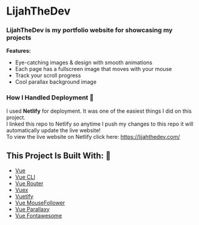 # LijahTheDev

### LijahTheDev is my portfolio website for showcasing my projects<br>

**Features:**
* Eye-catching images & design with smooth animations
* Each page has a fullscreen image that moves with your mouse
* Track your scroll progress
* Cool parallax background image

### How I Handled Deployment 🔌

I used **Netlify** for deployment. It was one of the easiest things I did on this project.<br> 
I linked this repo to Netlify so anytime I push my changes to this repo it will automatically update the live website!<br> 
To view the live website on Netlify click here: https://lijahthedev.com/

## This Project Is Built With: 🔨
* [Vue](https://vuejs.org/)
* [Vue CLI](https://cli.vuejs.org/)
* [Vue Router](https://router.vuejs.org/)
* [Vuex](https://vuex.vuejs.org/)
* [Vuetify](https://vuetifyjs.com/)
* [Vue MouseFollower](https://github.com/micorix/vue-mousefollower)
* [Vue Parallaxy](https://github.com/apertureless/vue-parallax)
* [Vue Fontawesome](https://github.com/FortAwesome/vue-fontawesome)
